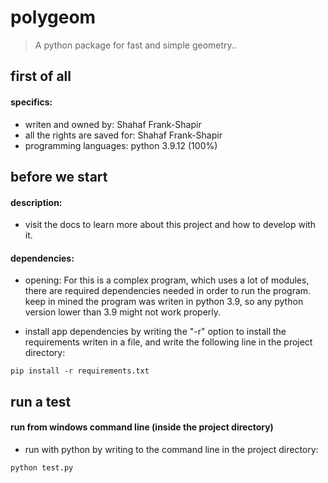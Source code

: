 # polygeom

> A python package for fast and simple geometry..

first of all
------------

#### specifics:

- writen and owned by: Shahaf Frank-Shapir
- all the rights are saved for: Shahaf Frank-Shapir
- programming languages: python 3.9.12 (100%)

before we start
---------------

#### description:

- visit the docs to learn more about this project and how to develop with it.

#### dependencies:

- opening:
  For this is a complex program, which uses a lot of modules, there are required dependencies needed
  in order to run the program. keep in mined the program was writen in python 3.9, so any python version lower
  than 3.9 might not work properly.

- install app dependencies by writing the "-r" option to install the requirements
  writen in a file, and write the following line in the project directory:
````
pip install -r requirements.txt
````

run a test
-----------

#### run from windows command line (inside the project directory)
- run with python by writing to the command line in the project directory:
````
python test.py
````
